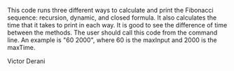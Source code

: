 This code runs three different ways to calculate and print the Fibonacci sequence: recursion, dynamic, and closed formula.
It also calculates the time that it takes to print in each way.
It is good to see the difference of time between the methods.
The user should call this code from the command line. An example is "60 2000", where 60 is the maxInput and 2000 is the maxTime.

Victor Derani

